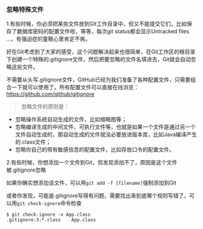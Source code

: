 ### 忽略特殊文件
1.有些时候，你必须把某些文件放到Git工作目录中，但又不能提交它们，比如保存了数据库密码的配置文件啦，等等，每次git status都会显示Untracked files ...，有强迫症的童鞋心里肯定不爽。

好在Git考虑到了大家的感受，这个问题解决起来也很简单，在Git工作区的根目录下创建一个特殊的.gitignore文件，然后把要忽略的文件名填进去，Git就会自动忽略这些文件。

不需要从头写.gitignore文件，GitHub已经为我们准备了各种配置文件，只需要组合一下就可以使用了。所有配置文件可以直接在线浏览：https://github.com/github/gitignore

> 忽略文件的原则是：
  * 忽略操作系统自动生成的文件，比如缩略图等；
  * 忽略编译生成的中间文件、可执行文件等，也就是如果一个文件是通过另一个文件自动生成的，那自动生成的文件就没必要放进版本库，比如Java编译产生的.class文件；
  * 忽略你自己的带有敏感信息的配置文件，比如存放口令的配置文件。

2.有些时候，你想添加一个文件到Git，但发现添加不了，原因是这个文件被.gitignore忽略

如果你确实想添加该文件，可以用`git add -f [filename]`强制添加到Git

或者你发现，可能是.gitignore写得有问题，需要找出来到底哪个规则写错了，可以用`git check-ignore`命令检查

    $ git check-ignore -v App.class
    .gitignore:3:*.class    App.class
